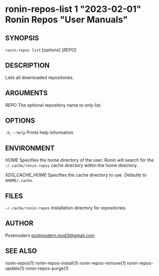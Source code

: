 # ronin-repos-list 1 "2023-02-01" Ronin Repos "User Manuals"

## SYNOPSIS

`ronin-repos list` [*options*] [*REPO*]

## DESCRIPTION

Lists all downloaded repositories.

## ARGUMENTS

*REPO*
  The optional repository name to only list.

## OPTIONS

`-h`, `--help`
  Prints help information.

## ENVIRONMENT

*HOME*
	Specifies the home directory of the user. Ronin will search for the
	`~/.cache/ronin-repos` cache directory within the home directory.

*XDG_CACHE_HOME*
  Specifies the cache directory to use. Defaults to `$HOME/.cache`.

## FILES

`~/.cache/ronin-repos`
	Installation directory for repositories.

## AUTHOR

Postmodern <postmodern.mod3@gmail.com>

## SEE ALSO

ronin-repos(1) ronin-repos-install(1) ronin-repos-remove(1) ronin-repos-update(1) ronin-repos-purge(1)
